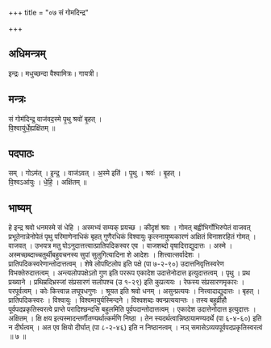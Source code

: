 +++
title = "०७ सं गोमदिन्द्र"

+++
## अधिमन्त्रम्
इन्द्रः। मधुच्छन्दा वैश्वामित्रः। गायत्री।

## मन्त्रः
सं गोम॑दिन्द्र॒ वाज॑वद॒स्मे पृ॒थु श्रवो॑ बृ॒हत् ।  
वि॒श्वायु॑र्धे॒ह्यक्षि॑तम् ॥

## पदपाठः
सम् । गोऽम॑त् । इ॒न्द्र॒ । वाज॑ऽवत् । अ॒स्मे इति॑ । पृ॒थु । श्रवः॑ । बृ॒हत् ।  
वि॒श्वऽआ॑युः । धे॒हि॒ । अक्षि॑तम् ॥

## भाष्यम्
हे इन्द्र श्रवो धनमस्मे सं धेहि । अस्मभ्यं सम्यक् प्रयच्छ । कीदृशं श्रवः । गोमत् बह्वीभिर्गोभिरुपेतं वाजवत् प्रभूतेनान्नेनोपेतं पृथु परिमाणेनाधिकं बृहत् गुणैरधिकं विश्वायुः कृत्स्नायुष्यकारणं अक्षितं विनाशरहितं गोमत् । वाजवत् । उभयत्र मतु पोऽनुदात्तत्त्वात्प्रातिपदिकस्वर एव । वाजशब्दो वृषादिराद्युदात्तः । अस्मे । अस्मच्छब्दाच्चतुर्थीबहुवचनस्य सुपां सुलुगित्यादिना शे आदेशः । शित्त्वात्सर्वादेशः । प्रातिपदिकस्वरेणान्तोदात्तत्वम् । शेषे लोपष्टिलोप इति पक्षे (पा ७-२-९०) उदात्तनिवृत्तिस्वरेण विभक्तेरुदात्तत्वम् । अन्त्यलोपपक्षेऽतो गुण इति पररूप एकादेश उदात्तेनोदात्त इत्युदात्तत्वम् । पृथु । प्रथ प्रख्याने । प्रथिम्रदिभ्रस्जां संप्रसारणं सलोपश्च (उ १-२९) इति कुप्रत्ययः । रेफस्य संप्रसारणमृकारः । परपूर्वत्वम् । कोः कित्त्वान्न लघूपधगुणः । श्रूयत इति श्रवो धनम् । असुन्प्रत्ययः । नित्त्वादाद्युदात्तः । बृहत् । प्रातिपदिकस्वरः । विश्वायुः । विश्वमायुर्यस्मिन्दने । विश्वशब्दः क्वन्प्रत्ययान्तः । तस्य बहुव्रीहौ पूर्वपदप्रकृतिस्वरत्वे प्राप्ते परादिश्छन्दसि बहुलमिति पूर्वपदान्तोदात्तत्वम् । एकादेश उदात्तेनोदात्त इत्युदात्तः । अक्षितम् । क्षि क्षय इत्यस्मादन्तर्णीतण्यर्थात्कर्मणि निष्ठा । तेन स्यदर्थत्वान्निष्ठायामण्यदर्थे (पा ६-४-६०) इति न दीर्घत्वम् । अत एव क्षियो दीर्घात् (पा ८-२-४६) इति न निष्ठानत्वम् । नञ् समासेऽव्ययपूर्वपदप्रकृतिस्वरत्वं ॥ ७ ॥